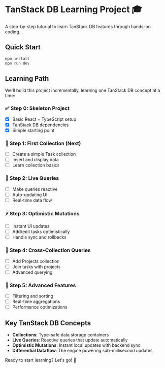 # TanStack DB Learning Project 🎓

A step-by-step tutorial to learn TanStack DB features through hands-on coding.

## Quick Start

```bash
npm install
npm run dev
```

## Learning Path

We'll build this project incrementally, learning one TanStack DB concept at a time:

### ✅ Step 0: Skeleton Project
- [x] Basic React + TypeScript setup
- [x] TanStack DB dependencies
- [x] Simple starting point

### 📝 Step 1: First Collection (Next)
- [ ] Create a simple Task collection
- [ ] Insert and display data
- [ ] Learn collection basics

### 🔄 Step 2: Live Queries  
- [ ] Make queries reactive
- [ ] Auto-updating UI
- [ ] Real-time data flow

### ⚡ Step 3: Optimistic Mutations
- [ ] Instant UI updates
- [ ] Add/edit tasks optimistically
- [ ] Handle sync and rollbacks

### 🔗 Step 4: Cross-Collection Queries
- [ ] Add Projects collection
- [ ] Join tasks with projects
- [ ] Advanced querying

### 🚀 Step 5: Advanced Features
- [ ] Filtering and sorting
- [ ] Real-time aggregations
- [ ] Performance optimizations

## Key TanStack DB Concepts

- **Collections**: Type-safe data storage containers
- **Live Queries**: Reactive queries that update automatically
- **Optimistic Mutations**: Instant local updates with backend sync
- **Differential Dataflow**: The engine powering sub-millisecond updates

Ready to start learning? Let's go! 🚀
